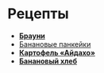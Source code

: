 # Рецепты

- [**Брауни**](brownie.md)
- [Банановые панкейки](banana.md)
- [**Картофель «Айдахо»**](potato.md)
- [**Банановый хлеб**](bread.md)
